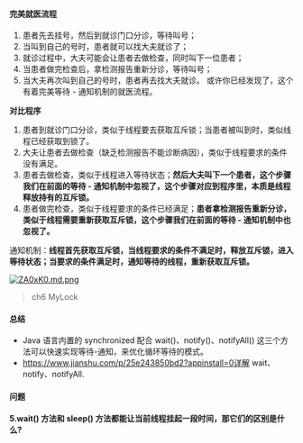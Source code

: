 #### 完美就医流程
1. 患者先去挂号，然后到就诊门口分诊，等待叫号；
2. 当叫到自己的号时，患者就可以找大夫就诊了；
3. 就诊过程中，大夫可能会让患者去做检查，同时叫下一位患者；
4. 当患者做完检查后，拿检测报告重新分诊，等待叫号；
5. 当大夫再次叫到自己的号时，患者再去找大夫就诊。
或许你已经发现了，这个有着完美等待 - 通知机制的就医流程。

**对比程序**

1. 患者到就诊门口分诊，类似于线程要去获取互斥锁；当患者被叫到时，类似线程已经获取到锁了。
2. 大夫让患者去做检查（缺乏检测报告不能诊断病因），类似于线程要求的条件没有满足。
3. 患者去做检查，类似于线程进入等待状态；**然后大夫叫下一个患者，这个步骤我们在前面的等待 - 通知机制中忽视了，这个步骤对应到程序里，本质是线程释放持有的互斥锁。**
4. 患者做完检查，类似于线程要求的条件已经满足；**患者拿检测报告重新分诊，类似于线程需要重新获取互斥锁，这个步骤我们在前面的等待 - 通知机制中也忽视了。**

 通知机制：**线程首先获取互斥锁，当线程要求的条件不满足时，释放互斥锁，进入等待状态；当要求的条件满足时，通知等待的线程，重新获取互斥锁。**
 
 [![ZA0xK0.md.png](https://s2.ax1x.com/2019/06/24/ZA0xK0.md.png)](https://imgchr.com/i/ZA0xK0)
 
 > ch6 MyLock
 
 #### 总结
 * Java 语言内置的 synchronized 配合 wait()、notify()、notifyAll() 这三个方法可以快速实现等待-通知，来优化循环等待的模式。
 * https://www.jianshu.com/p/25e243850bd2?appinstall=0详解 wait、notify、notifyAll.
 
#### 问题
**5.wait() 方法和 sleep() 方法都能让当前线程挂起一段时间，那它们的区别是什么?**